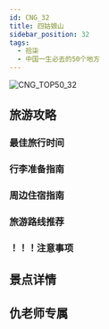 ```yaml
---
id: CNG_32
title: 四姑娘山
sidebar_position: 32
tags:
  - 拾柒
  - 中国一生必去的50个地方
---
```

![CNG_TOP50_32](/img/love/CNG_TOP50/32.png)

## 旅游攻略

### 最佳旅行时间

### 行李准备指南

### 周边住宿指南

### 旅游路线推荐

### ！！！注意事项

## 景点详情

## 仇老师专属

